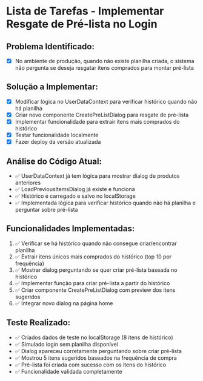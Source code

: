 # Lista de Tarefas - Implementar Resgate de Pré-lista no Login

## Problema Identificado:
- [x] No ambiente de produção, quando não existe planilha criada, o sistema não pergunta se deseja resgatar itens comprados para montar pré-lista

## Solução a Implementar:
- [x] Modificar lógica no UserDataContext para verificar histórico quando não há planilha
- [x] Criar novo componente CreatePreListDialog para resgate de pré-lista
- [x] Implementar funcionalidade para extrair itens mais comprados do histórico
- [x] Testar funcionalidade localmente
- [x] Fazer deploy da versão atualizada

## Análise do Código Atual:
- ✅ UserDataContext já tem lógica para mostrar dialog de produtos anteriores
- ✅ LoadPreviousItemsDialog já existe e funciona
- ✅ Histórico é carregado e salvo no localStorage
- ✅ Implementada lógica para verificar histórico quando não há planilha e perguntar sobre pré-lista

## Funcionalidades Implementadas:
1. ✅ Verificar se há histórico quando não consegue criar/encontrar planilha
2. ✅ Extrair itens únicos mais comprados do histórico (top 10 por frequência)
3. ✅ Mostrar dialog perguntando se quer criar pré-lista baseada no histórico
4. ✅ Implementar função para criar pré-lista a partir do histórico
5. ✅ Criar componente CreatePreListDialog com preview dos itens sugeridos
6. ✅ Integrar novo dialog na página home

## Teste Realizado:
- ✅ Criados dados de teste no localStorage (8 itens de histórico)
- ✅ Simulado login sem planilha disponível
- ✅ Dialog apareceu corretamente perguntando sobre criar pré-lista
- ✅ Mostrou 5 itens sugeridos baseados na frequência de compra
- ✅ Pré-lista foi criada com sucesso com os itens do histórico
- ✅ Funcionalidade validada completamente

